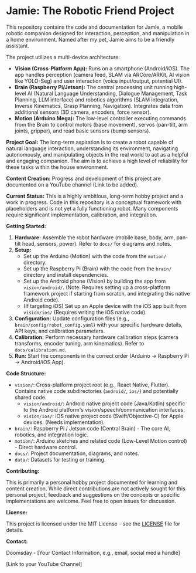 # Jamie: The Robotic Friend Project

This repository contains the code and documentation for Jamie, a mobile robotic companion designed for interaction, perception, and manipulation in a home environment. Named after my pet, Jamie aims to be a friendly assistant.

The project utilizes a multi-device architecture:
- **Vision (Cross-Platform App):** Runs on a smartphone (Android/iOS). The app handles perception (camera feed, SLAM via ARCore/ARKit, AI vision like YOLO-Seg) and user interaction (voice input/output, potential UI).
- **Brain (Raspberry Pi/Jetson):** The central processing unit running high-level AI (Natural Language Understanding, Dialogue Management, Task Planning, LLM interface) and robotics algorithms (SLAM integration, Inverse Kinematics, Grasp Planning, Navigation). Integrates data from additional sensors (3D camera, encoders, force sensor).
- **Motion (Arduino Mega):** The low-level controller executing commands from the Brain to control motors (base movement), servos (pan-tilt, arm joints, gripper), and read basic sensors (bump sensors).

**Project Goal:**
The long-term aspiration is to create a robot capable of natural language interaction, understanding its environment, navigating autonomously, and manipulating objects in the real world to act as a helpful and engaging companion. The aim is to achieve a high level of reliability for these tasks within the house environment.

**Content Creation:**
Progress and development of this project are documented on a YouTube channel (Link to be added).

**Current Status:**
This is a highly ambitious, long-term hobby project and a work in progress. Code in this repository is a conceptual framework with placeholders and is not yet a fully functioning robot. Many components require significant implementation, calibration, and integration.

**Getting Started:**

1.  **Hardware:** Assemble the robot hardware (mobile base, body, arm, pan-tilt head, sensors, power). Refer to `docs/` for diagrams and notes.
2.  **Setup:**
    *   Set up the Arduino (Motion) with the code from the `motion/` directory.
    *   Set up the Raspberry Pi (Brain) with the code from the `brain/` directory and install dependencies.
    *   Set up the Android phone (Vision) by building the app from `vision/android/`. (Note: Requires setting up a cross-platform framework project if starting from scratch, and integrating this native Android code).
    *   (If targeting iOS) Set up an Apple device with the iOS app built from `vision/ios/` (Requires writing the iOS native code).
3.  **Configuration:** Update configuration files (e.g., `brain/config/robot_config.yaml`) with your specific hardware details, API keys, and calibration parameters.
4.  **Calibration:** Perform necessary hardware calibration steps (camera transforms, encoder tuning, arm kinematics). Refer to `docs/calibration.md`.
5.  **Run:** Start the components in the correct order (Arduino -> Raspberry Pi -> Android/iOS App).

**Code Structure:**

- `vision/`: Cross-platform project root (e.g., React Native, Flutter). Contains native code subdirectories (`android/`, `ios/`) and potentially shared code.
    - `vision/android/`: Android native project code (Java/Kotlin) specific to the Android platform's vision/speech/communication interfaces.
    - `vision/ios/`: iOS native project code (Swift/Objective-C) for Apple devices. (Needs implementation).
- `brain/`: Raspberry Pi / Jetson code (Central Brain) - The core AI, robotics, and integration logic.
- `motion/`: Arduino sketches and related code (Low-Level Motion control) - Direct hardware control.
- `docs/`: Project documentation, diagrams, and notes.
- `data/`: Datasets for testing or training.

**Contributing:**

This is primarily a personal hobby project documented for learning and content creation. While direct contributions are not actively sought for this personal project, feedback and suggestions on the concepts or specific implementations are welcome. Feel free to open issues for discussion.

**License:**

This project is licensed under the MIT License - see the [LICENSE](LICENSE) file for details.

**Contact:**

Doomsday - [Your Contact Information, e.g., email, social media handle]

[Link to your YouTube Channel]
